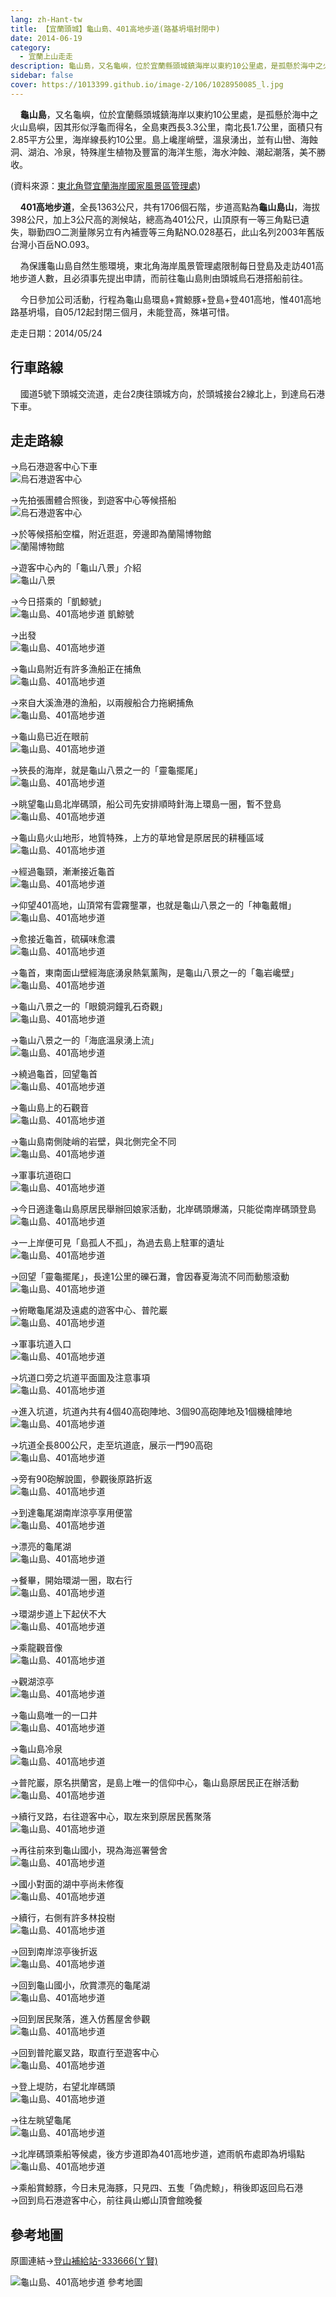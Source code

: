 ```yaml
---
lang: zh-Hant-tw
title: 【宜蘭頭城】龜山島、401高地步道(路基坍塌封閉中)
date: 2014-06-19
category: 
  - 宜蘭上山走走
description: 龜山島，又名龜嶼，位於宜蘭縣頭城鎮海岸以東約10公里處，是孤懸於海中之火山島嶼，因其形似浮龜而得名，全島東西長3.3公里，南北長1.7公里，面積只有2.85平方公里，海岸線長約10公里。島上巉崖峭壁，溫泉湧出，並有山巒、海蝕洞、湖泊、冷泉，特殊崖生植物及豐富的海洋生態，海水沖蝕、潮起潮落，美不勝收。
sidebar: false
cover: https://1013399.github.io/image-2/106/1028950085_l.jpg
---
```


    **龜山島**，又名龜嶼，位於宜蘭縣頭城鎮海岸以東約10公里處，是孤懸於海中之火山島嶼，因其形似浮龜而得名，全島東西長3.3公里，南北長1.7公里，面積只有2.85平方公里，海岸線長約10公里。島上巉崖峭壁，溫泉湧出，並有山巒、海蝕洞、湖泊、冷泉，特殊崖生植物及豐富的海洋生態，海水沖蝕、潮起潮落，美不勝收。

<!-- more -->

(資料來源：[東北角暨宜蘭海岸國家風景區管理處](http://www.necoast-nsa.gov.tw/user/article.aspx?Lang=1&SNo=03000093))   

    **401高地步道**，全長1363公尺，共有1706個石階，步道高點為**龜山島山**，海拔398公尺，加上3公尺高的測候站，總高為401公尺，山頂原有一等三角點已遺失，聯勤四O二測量隊另立有內補壹等三角點NO.028基石，此山名列2003年舊版台灣小百岳NO.093。  

    為保護龜山島自然生態環境，東北角海岸風景管理處限制每日登島及走訪401高地步道人數，且必須事先提出申請，而前往龜山島則由頭城烏石港搭船前往。  

    今日參加公司活動，行程為龜山島環島+賞鯨豚+登島+登401高地，惟401高地路基坍塌，自05/12起封閉三個月，未能登高，殊堪可惜。

走走日期：2014/05/24

## 行車路線  
    國道5號下頭城交流道，走台2庚往頭城方向，於頭城接台2線北上，到達烏石港下車。

## 走走路線  
→烏石港遊客中心下車  
![烏石港遊客中心](https://1013399.github.io/image-2/106/1028950061_l.jpg)

→先拍張團體合照後，到遊客中心等候搭船  
![烏石港遊客中心](https://1013399.github.io/image-2/106/1028950062_l.jpg)

→於等候搭船空檔，附近逛逛，旁邊即為蘭陽博物館  
![蘭陽博物館](https://1013399.github.io/image-2/106/1028950066_l.jpg)

→遊客中心內的「龜山八景」介紹  
![龜山八景](https://1013399.github.io/image-2/106/1028950071_l.jpg)

→今日搭乘的「凱鯨號」  
![龜山島、401高地步道 凱鯨號](https://1013399.github.io/image-2/106/1028950075_l.jpg)

→出發  
![龜山島、401高地步道](https://1013399.github.io/image-2/106/1028950076_l.jpg)

→龜山島附近有許多漁船正在捕魚  
![龜山島、401高地步道](https://1013399.github.io/image-2/106/1028950085_l.jpg)

→來自大溪漁港的漁船，以兩艘船合力拖網捕魚  
![龜山島、401高地步道](https://1013399.github.io/image-2/106/1028950087_l.jpg)

→龜山島已近在眼前  
![龜山島、401高地步道](https://1013399.github.io/image-2/106/1028950093_l.jpg)

→狹長的海岸，就是龜山八景之一的「靈龜擺尾」  
![龜山島、401高地步道](https://1013399.github.io/image-2/106/1028950097_l.jpg)

→眺望龜山島北岸碼頭，船公司先安排順時針海上環島一圈，暫不登島  
![龜山島、401高地步道](https://1013399.github.io/image-2/106/1028950099_l.jpg)

→龜山島火山地形，地質特殊，上方的草地曾是原居民的耕種區域  
![龜山島、401高地步道](https://1013399.github.io/image-2/106/1028950106_l.jpg)

→經過龜頸，漸漸接近龜首  
![龜山島、401高地步道](https://1013399.github.io/image-2/106/1028950111_l.jpg)

→仰望401高地，山頂常有雲霧壟罩，也就是龜山八景之一的「神龜戴帽」  
![龜山島、401高地步道](https://1013399.github.io/image-2/106/1028950114_l.jpg)

→愈接近龜首，硫磺味愈濃  
![龜山島、401高地步道](https://1013399.github.io/image-2/106/1028950118_l.jpg)

→龜首，東南面山壁經海底湧泉熱氣薰陶，是龜山八景之一的「龜岩巉壁」  
![龜山島、401高地步道](https://1013399.github.io/image-2/106/1028950120_l.jpg)

→龜山八景之一的「眼鏡洞鐘乳石奇觀」  
![龜山島、401高地步道](https://1013399.github.io/image-2/106/1028950124_l.jpg)

→龜山八景之一的「海底溫泉湧上流」  
![龜山島、401高地步道](https://1013399.github.io/image-2/106/1028950126_l.jpg)

→繞過龜首，回望龜首  
![龜山島、401高地步道](https://1013399.github.io/image-2/106/1028950130_l.jpg)

→龜山島上的石觀音  
![龜山島、401高地步道](https://1013399.github.io/image-2/106/1028950133_l.jpg)

→龜山島南側陡峭的岩壁，與北側完全不同  
![龜山島、401高地步道](https://1013399.github.io/image-2/106/1028950136_l.jpg)

→軍事坑道砲口  
![龜山島、401高地步道](https://1013399.github.io/image-2/106/1028950141_l.jpg)

→今日適逢龜山島原居民舉辦回娘家活動，北岸碼頭爆滿，只能從南岸碼頭登島  
![龜山島、401高地步道](https://1013399.github.io/image-2/106/1028950145_l.jpg)

→一上岸便可見「島孤人不孤」，為過去島上駐軍的遺址  
![龜山島、401高地步道](https://1013399.github.io/image-2/106/1028950150_l.jpg)

→回望「靈龜擺尾」，長達1公里的礫石灘，會因春夏海流不同而動態滾動  
![龜山島、401高地步道](https://1013399.github.io/image-2/106/1028950160_l.jpg)

→俯瞰龜尾湖及遠處的遊客中心、普陀巖  
![龜山島、401高地步道](https://1013399.github.io/image-2/106/1028950164_l.jpg)

→軍事坑道入口  
![龜山島、401高地步道](https://1013399.github.io/image-2/106/1028950167_l.jpg)

→坑道口旁之坑道平面圖及注意事項  
![龜山島、401高地步道](https://1013399.github.io/image-2/106/1028950170_l.jpg)

→進入坑道，坑道內共有4個40高砲陣地、3個90高砲陣地及1個機槍陣地  
![龜山島、401高地步道](https://1013399.github.io/image-2/106/1028950172_l.jpg)

→坑道全長800公尺，走至坑道底，展示一門90高砲  
![龜山島、401高地步道](https://1013399.github.io/image-2/106/1028950178_l.jpg)

→旁有90砲解說圖，參觀後原路折返  
![龜山島、401高地步道](https://1013399.github.io/image-2/106/1028950175_l.jpg)

→到達龜尾湖南岸涼亭享用便當  
![龜山島、401高地步道](https://1013399.github.io/image-2/106/1028950180_l.jpg)

→漂亮的龜尾湖  
![龜山島、401高地步道](https://1013399.github.io/image-2/106/1028950183_l.jpg)

→餐畢，開始環湖一圈，取右行  
![龜山島、401高地步道](https://1013399.github.io/image-2/106/1028950185_l.jpg)

→環湖步道上下起伏不大  
![龜山島、401高地步道](https://1013399.github.io/image-2/106/1028950188_l.jpg)

→乘龍觀音像  
![龜山島、401高地步道](https://1013399.github.io/image-2/106/1028950190_l.jpg)

→觀湖涼亭  
![龜山島、401高地步道](https://1013399.github.io/image-2/106/1028950191_l.jpg)

→龜山島唯一的一口井  
![龜山島、401高地步道](https://1013399.github.io/image-2/106/1028950196_l.jpg)

→龜山島冷泉  
![龜山島、401高地步道](https://1013399.github.io/image-2/106/1028950198_l.jpg)

→普陀巖，原名拱蘭宮，是島上唯一的信仰中心，龜山島原居民正在辦活動  
![龜山島、401高地步道](https://1013399.github.io/image-2/106/1028950202_l.jpg)

→續行叉路，右往遊客中心，取左來到原居民舊聚落  
![龜山島、401高地步道](https://1013399.github.io/image-2/106/1028950207_l.jpg)

→再往前來到龜山國小，現為海巡署營舍  
![龜山島、401高地步道](https://1013399.github.io/image-2/106/1028950210_l.jpg)

→國小對面的湖中亭尚未修復  
![龜山島、401高地步道](https://1013399.github.io/image-2/106/1028950214_l.jpg)

→續行，右側有許多林投樹  
![龜山島、401高地步道](https://1013399.github.io/image-2/106/1028950217_l.jpg)

→回到南岸涼亭後折返  
![龜山島、401高地步道](https://1013399.github.io/image-2/106/1028950219_l.jpg)

→回到龜山國小，欣賞漂亮的龜尾湖  
![龜山島、401高地步道](https://1013399.github.io/image-2/106/1028950268_l.jpg)

→回到居民聚落，進入仿舊屋舍參觀  
![龜山島、401高地步道](https://1013399.github.io/image-2/106/1028950224_l.jpg)

→回到普陀巖叉路，取直行至遊客中心  
![龜山島、401高地步道](https://1013399.github.io/image-2/106/1028950226_l.jpg)

→登上堤防，右望北岸碼頭  
![龜山島、401高地步道](https://1013399.github.io/image-2/106/1028950229_l.jpg)

→往左眺望龜尾  
![龜山島、401高地步道](https://1013399.github.io/image-2/106/1028950232_l.jpg)

→北岸碼頭乘船等候處，後方步道即為401高地步道，遮雨帆布處即為坍塌點  
![龜山島、401高地步道](https://1013399.github.io/image-2/106/1028950234_l.jpg)

→乘船賞鯨豚，今日未見海豚，只見四、五隻「偽虎鯨」，稍後即返回烏石港  
→回到烏石港遊客中心，前往員山鄉山頂會館晚餐

## 參考地圖  
原圖連結→[登山補給站-333666(ㄚ賢)](http://www.keepon.com.tw/DiscussLoad.aspx?code=314B5CF9AEC3A19113F6CAA6F539A662CD8D34E78857EAC6)  

![龜山島、401高地步道 參考地圖](https://1013399.github.io/image-2/106/1028950274_l.jpg)